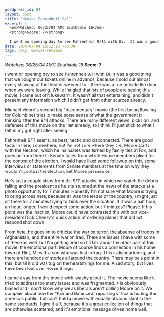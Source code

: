 ```yaml
--- 
wordpress_id: 84
layout: post
title: "Movie: Fahrenheit 9/11"
excerpt: |-
  <em>Watched: 06/25/04 AMC Southdale 16</em>
  <strong>Score: 7</strong>
  
  I went on opening day to see Fahrenheit 9/11 with Di.  It was a good thing that we bought our tickets online in advance, because it sold out almost every showing at the theater we went to - there was a line outside the door when we were leaving.  While I'm glad that lots of people are seeing this movie, I came out of it lukewarm.
date: 2004-07-04 15:12:13 -05:00
tags: play, movies-reviews
---
```

<em>Watched: 06/25/04 AMC Southdale 16</em>
<strong>Score: 7</strong>

I went on opening day to see Fahrenheit 9/11 with Di.  It was a good thing that we bought our tickets online in advance, because it sold out almost every showing at the theater we went to - there was a line outside the door when we were leaving.  While I'm glad that lots of people are seeing this movie, I came out of it lukewarm.  It wasn't all that entertaining, and didn't present any information which I didn't get from other sources already.

Michael Moore's second big "documentary" movie (the first being Bowling for Columbine) tries to make some sense of what the government is thinking after the 9/11 attacks.  There are many different views, picks on, and defenses of this movie on the 'net already, so I think I'll just stick to what I felt in my gut right after seeing it.

Fahrenheit 9/11 seems, as best, hectic and disconnected.  There are good facts in here, somewhere, but I'm not sure where they are.  Moore starts with the election, which he insinuates was turned by family ties at Fox, and goes on from there to Senate tapes from which House members plead for the contest of the election.  I would have liked some followup on this, some interviews or statements from Senate members at the time on why they wouldn't contest the election, but Moore presses on.

He's just a couple steps from the 9/11 attacks, in which we watch the debris falling and the president as he sits stunned at the news of the attacks at a photo opportunity for 7 minutes.  Honestly I'm not sure what Moore is trying to bring across here, because if I was the leader of the country, I might just sit there for 7 minutes trying to think over the situation.  If it was a half hour, an hour, longer, I would expect some action, but 7 minutes? Please.  If his point was the inaction, Moore could have contrasted this with our vice-president Dick Cheney's quick action of ordering planes that did not respond shot down.

From here, he goes on to criticize the war on terror, the absense of troops in Afghanistan, and the entire war on Iraq.  There are issues I have with some of these as well, but I'm getting tired so I'll talk about the <em>other</em> part of this movie: the emotional part.  Moore of course finds a connection in his home town of Flint, MI with a son who was lost in Iraq.  This is disheartening, and there are hundreds of stories all around the country.  There may be a point in this, but all it did was tug on the heartstrings for me.  A sad story, but lives have been lost over worse things.

I came away from this movie wish-washy about it.  The movie seems like it tried to address too many issues and was fragmented.  It is obvioously biased and I don't know why we as liberals aren't calling Moore on it.  We complain about how the "Fair and Balanced" reporting of Fox is hurting the american public, but can't hold a movie with equally obvious slant to the same standards.  I give it a 7, because it's a great collection of things that are otherwise scattered, and it's emotional message drives home well.
